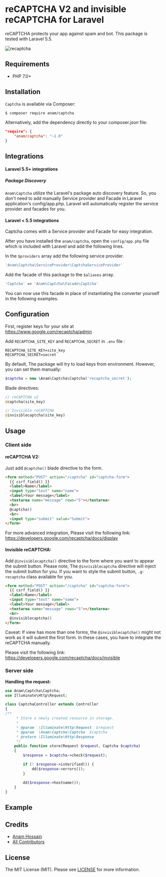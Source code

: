 # reCAPTCHA V2 and invisible reCAPTCHA for Laravel

reCAPTCHA protects your app against spam and bot. This package is tested with Laravel 5.5.

![recaptcha](https://developers.google.com/recaptcha/images/newCaptchaAnchor.gif "reCAPTCHA V2")



## Requirements

- PHP 7.0+

## Installation

`Captcha` is available via Composer:

```bash
$ composer require anam/captcha
```

Alternatively, add the dependency directly to your composer.json file:

```json
"require": {
    "anam/captcha": "~1.0"
}
```

## Integrations

#### Laravel 5.5+ integrations

##### Package Discovery
`Anam\Captcha` utilize the Laravel's package auto discovery feature. So, you don't need to add manually Service provider and Facade in Laravel application's config/app.php. Laravel will automatically register the service provider and facades for you.

#### Laravel < 5.5 integrations

Captcha comes with a Service provider and Facade for easy integration.

After you have installed the `anam/captcha`, open the `config/app.php` file which is included with Laravel and add the following lines.

In the `$providers` array add the following service provider.

```php
'Anam\Captcha\ServiceProvider\CaptchaServiceProvider'
```

Add the facade of this package to the `$aliases` array.

```php
'Captcha' => 'Anam\Captcha\Facade\Captcha'
```

You can now use this facade in place of instantiating the converter yourself in the following examples.

## Configuration
First, register keys for your site at https://www.google.com/recaptcha/admin

Add `RECAPTCHA_SITE_KEY` and `RECAPTCHA_SECRET` in `.env` file :

```
RECAPTCHA_SITE_KEY=site_key
RECAPTCHA_SECRET=secret
```

By default, The package will try to load keys from environment. However, you can set them manually:

```php
$captcha = new \Anam\Captcha\Captcha('recaptcha_secret');
```
Blade directives:

```php
// reCAPTCHA v2
@captcha(site_key)

// Invisible reCAPTCHA
@invisiblecaptcha(site_key)
```

## Usage

### Client side

#### reCAPTCHA V2:

Just add `@captcha()` blade directive to the form.

```html
<form method="POST" action="/captcha" id="captcha-form">
  {{ csrf_field() }}
  <label>Name</label>
  <input type="text" name="name">
  <label>Your message</label>
  <textarea name="message" rows="5"></textarea>
  <br>
  @captcha()
  <br>
  <input type="submit" value="Submit">
</form>
```

For more advanced integration, Please visit the following link:
https://developers.google.com/recaptcha/docs/display

#### Invisible reCAPTCHA:

Add `@invisiblecaptcha()` directive to the form where you want to appear the submit button. Please note, The `@invisiblecaptcha` directive will inject the submit button for you. If you want to style the submit button, `.g-recaptcha` class available for you.

```html
<form method="POST" action="/captcha" id="captcha-form">
  {{ csrf_field() }}
  <label>Name</label>
  <input type="text" name="name">
  <label>Your message</label>
  <textarea name="message" rows="5"></textarea>
  <br>
  @invisiblecaptcha()
</form>
```

Caveat: If view has more than one forms, the `@invisiblecaptcha()` might not work as it will submit the first form. In these cases, you have to integrate the reCAPTCHA manually.

Please visit the following link:
https://developers.google.com/recaptcha/docs/invisible


### Server side

**Handling the request:**

```php
use Anam\Captcha\Captcha;
use Illuminate\Http\Request;

class CaptchaController extends Controller
{
/**
     * Store a newly created resource in storage.
     *
     * @param  \Illuminate\Http\Request  $request
     * @param  \Anam\Captcha\Captcha  $captcha
     * @return \Illuminate\Http\Response
     */
    public function store(Request $request, Captcha $captcha)
    {
        $response = $captcha->check($request);

        if (! $response->isVerified()) {
            dd($response->errors());
        }
        
        dd($response->hostname());
    }
}
```

## Example

## Credits

- [Anam Hossain](https://github.com/anam-hossain)
- [All Contributors](https://github.com/anam-hossain/captcha/graphs/contributors)

## License

The MIT License (MIT). Please see [LICENSE](http://opensource.org/licenses/MIT) for more information.

